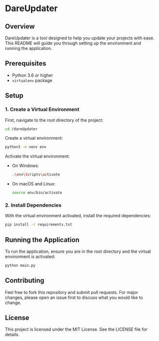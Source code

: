 # DareUpdater

## Overview
DareUpdater is a tool designed to help you update your projects with ease. This README will guide you through setting up the environment and running the application.

## Prerequisites
- Python 3.6 or higher
- `virtualenv` package

## Setup

### 1. Create a Virtual Environment
First, navigate to the root directory of the project:
```bash
cd /dareUpdater
```

Create a virtual environment:
```bash
python3 -m venv env
```

Activate the virtual environment:
- On Windows:
    ```bash
    .\env\Scripts\activate
    ```
- On macOS and Linux:
    ```bash
    source env/bin/activate
    ```

### 2. Install Dependencies
With the virtual environment activated, install the required dependencies:
```bash
pip install -r requirements.txt
```

## Running the Application
To run the application, ensure you are in the root directory and the virtual environment is activated:
```bash
python main.py
```

## Contributing
Feel free to fork this repository and submit pull requests. For major changes, please open an issue first to discuss what you would like to change.

## License
This project is licensed under the MIT License. See the LICENSE file for details.
